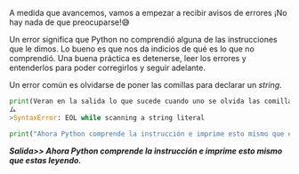 
A medida que avancemos, vamos a empezar a recibir avisos de errores ¡No hay nada de que preocuparse!:sweat_smile:<br>

Un error significa que Python no comprendió alguna de las instrucciones que le dimos. Lo bueno es que nos da indicios de qué es lo que no comprendió. Una buena práctica es detenerse, leer los errores y entenderlos para poder corregirlos y seguir adelante.

Un error común es olvidarse de poner las comillas para declarar un _string_.
<br>

``` python
print(Veran en la salida lo que sucede cuando uno se olvida las comillas)
ム
>SyntaxError: EOL while scanning a string literal
```




``` python
print("Ahora Python comprende la instrucción e imprime esto mismo que estas leyendo.")
```
**_Salida>> Ahora Python comprende la instrucción e imprime esto mismo que estas leyendo._**